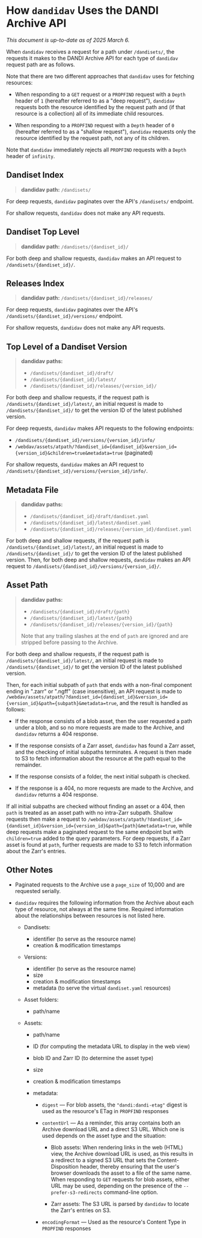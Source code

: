How `dandidav` Uses the DANDI Archive API
=========================================

*This document is up-to-date as of 2025 March 6.*

When `dandidav` receives a request for a path under `/dandisets/`, the requests
it makes to the DANDI Archive API for each type of `dandidav` request path are
as follows.

Note that there are two different approaches that `dandidav` uses for fetching
resources:

- When responding to a `GET` request or a `PROPFIND` request with a `Depth`
  header of `1` (hereafter referred to as a "deep request"), `dandidav`
  requests both the resource identified by the request path and (if that
  resource is a collection) all of its immediate child resources.

- When responding to a `PROPFIND` request with a `Depth` header of `0`
  (hereafter referred to as a "shallow request"), `dandidav` requests only the
  resource identified by the request path, not any of its children.

Note that `dandidav` immediately rejects all `PROPFIND` requests with a `Depth`
header of `infinity`.

Dandiset Index
--------------

> **dandidav path:** `/dandisets/`

For deep requests, `dandidav` paginates over the API's `/dandisets/` endpoint.

For shallow requests, `dandidav` does not make any API requests.

Dandiset Top Level
------------------

> **dandidav path:** `/dandisets/{dandiset_id}/`

For both deep and shallow requests, `dandidav` makes an API request to `/dandisets/{dandiset_id}/`.

Releases Index
--------------

> **dandidav path:** `/dandisets/{dandiset_id}/releases/`

For deep requests, `dandidav` paginates over the API's `/dandisets/{dandiset_id}/versions/` endpoint.

For shallow requests, `dandidav` does not make any API requests.

Top Level of a Dandiset Version
-------------------------------

> **dandidav paths:**
>
> - `/dandisets/{dandiset_id}/draft/`
> - `/dandisets/{dandiset_id}/latest/`
> - `/dandisets/{dandiset_id}/releases/{version_id}/`

For both deep and shallow requests, if the request path is
`/dandisets/{dandiset_id}/latest/`, an initial request is made to
`/dandisets/{dandiset_id}/` to get the version ID of the latest published
version.

For deep requests, `dandidav` makes API requests to the following endpoints:

- `/dandisets/{dandiset_id}/versions/{version_id}/info/`
- `/webdav/assets/atpath/?dandiset_id={dandiset_id}&version_id={version_id}&children=true&metadata=true`
  (paginated)

For shallow requests, `dandidav` makes an API request to
`/dandisets/{dandiset_id}/versions/{version_id}/info/`.

Metadata File
-------------

> **dandidav paths:**
>
> - `/dandisets/{dandiset_id}/draft/dandiset.yaml`
> - `/dandisets/{dandiset_id}/latest/dandiset.yaml`
> - `/dandisets/{dandiset_id}/releases/{version_id}/dandiset.yaml`

For both deep and shallow requests, if the request path is
`/dandisets/{dandiset_id}/latest/`, an initial request is made to
`/dandisets/{dandiset_id}/` to get the version ID of the latest published
version.  Then, for both deep and shallow requests, `dandidav` makes an API
request to `/dandisets/{dandiset_id}/versions/{version_id}/`.

Asset Path
----------

> **dandidav paths:**
>
> - `/dandisets/{dandiset_id}/draft/{path}`
> - `/dandisets/{dandiset_id}/latest/{path}`
> - `/dandisets/{dandiset_id}/releases/{version_id}/{path}`
>
> Note that any trailing slashes at the end of `path` are ignored and are
> stripped before passing to the Archive.

For both deep and shallow requests, if the request path is
`/dandisets/{dandiset_id}/latest/`, an initial request is made to
`/dandisets/{dandiset_id}/` to get the version ID of the latest published
version.

Then, for each initial subpath of `path` that ends with a non-final component
ending in ".zarr" or ".ngff" (case insensitive), an API request is made to
`/webdav/assets/atpath/?dandiset_id={dandiset_id}&version_id={version_id}&path={subpath}&metadata=true`,
and the result is handled as follows:

- If the response consists of a blob asset, then the user requested a path
  under a blob, and so no more requests are made to the Archive, and `dandidav`
  returns a 404 response.

- If the response consists of a Zarr asset, `dandidav` has found a Zarr asset,
  and the checking of initial subpaths terminates.  A request is then made to
  S3 to fetch information about the resource at the path equal to the
  remainder.

- If the response consists of a folder, the next initial subpath is checked.

- If the response is a 404, no more requests are made to the Archive, and
  `dandidav` returns a 404 response.

If all initial subpaths are checked without finding an asset or a 404, then
`path` is treated as an asset path with no intra-Zarr subpath.  Shallow
requests then make a request to
`/webdav/assets/atpath/?dandiset_id={dandiset_id}&version_id={version_id}&path={path}&metadata=true`,
while deep requests make a paginated request to the same endpoint but with
`children=true` added to the query parameters.  For deep requests, if a Zarr
asset is found at `path`, further requests are made to S3 to fetch information
about the Zarr's entries.

Other Notes
-----------

- Paginated requests to the Archive use a `page_size` of 10,000 and are
  requested serially.

- `dandidav` requires the following information from the Archive about each
  type of resource, not always at the same time.  Required information about
  the relationships between resources is not listed here.

    - Dandisets:
        - identifier (to serve as the resource name)
        - creation & modification timestamps

    - Versions:
        - identifier (to serve as the resource name)
        - size
        - creation & modification timestamps
        - metadata (to serve the virtual `dandiset.yaml` resources)

    - Asset folders:
        - path/name

    - Assets:
        - path/name
        - ID (for computing the metadata URL to display in the web view)
        - blob ID and Zarr ID (to determine the asset type)
        - size
        - creation & modification timestamps
        - metadata:

            - `digest` — For blob assets, the `"dandi:dandi-etag"` digest is
              used as the resource's ETag in `PROPFIND` responses

            - `contentUrl` — As a reminder, this array contains both an Archive
              download URL and a direct S3 URL.  Which one is used depends on
              the asset type and the situation:

                - Blob assets: When rendering links in the web (HTML) view, the
                  Archive download URL is used, as this results in a redirect
                  to a signed S3 URL that sets the Content-Disposition header,
                  thereby ensuring that the user's browser downloads the asset
                  to a file of the same name.  When responding to `GET`
                  requests for blob assets, either URL may be used, depending
                  on the presence of the `--prefer-s3-redirects` command-line
                  option.

                - Zarr assets: The S3 URL is parsed by `dandidav` to locate the
                  Zarr's entries on S3.

            - `encodingFormat` — Used as the resource's Content Type in
              `PROPFIND` responses
